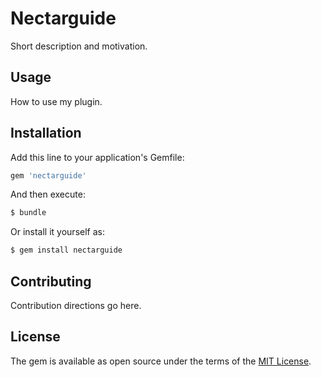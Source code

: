 # Nectarguide
Short description and motivation.

## Usage
How to use my plugin.

## Installation
Add this line to your application's Gemfile:

```ruby
gem 'nectarguide'
```

And then execute:
```bash
$ bundle
```

Or install it yourself as:
```bash
$ gem install nectarguide
```

## Contributing
Contribution directions go here.

## License
The gem is available as open source under the terms of the [MIT License](https://opensource.org/licenses/MIT).
